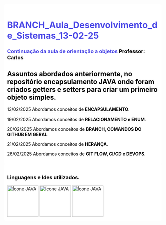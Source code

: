 <div style="background-color: #ffffff; padding: 10px; border-radius: 5px;">
    <h1 style="color:rgb(76, 73, 231);">BRANCH_Aula_Desenvolvimento_de_Sistemas_13-02-25</h1>
    <h3 style="color:rgb(76, 73, 231);">Continuação da aula de orientação a objetos <strong style="color: #000000;">Professor: Carlos</strong></h3>
    <h2 style="color: #000000;">Assuntos abordados anteriormente, no repositório encapsulamento <strong>JAVA</strong> onde foram criados getters e setters para criar um primeiro objeto simples.</h2>
    <p style="color: #000000;">13/02/2025 Abordamos conceitos de <strong>ENCAPSULAMENTO</strong>.</p>                         
    <p style="color: #000000;">19/02/2025 Abordamos conceitos de <strong>RELACIONAMENTO e ENUM</strong>.</p>
      <p style="color: #000000;">20/02/2025 Abordamos conceitos de <strong>BRANCH, COMANDOS DO GITHUB EM GERAL</strong>.</p>
      <p style="color: #000000;">21/02/2025 Abordamos conceitos de <strong>HERANÇA</strong>.</p>
      <p style="color: #000000;">26/02/2025 Abordamos conceitos de <strong>GIT FLOW, CI/CD e DEVOPS</strong>.</p>
</div>
<div style="background-color: #ffffff; padding: 10px; border-radius: 5px;">
    <h3 style="color: #000000;">Linguagens e Ides utilizados.</h3>
    <img src="https://img.icons8.com/?size=100&id=13679&format=png&color=000000" alt="Ícone JAVA" style="width: 100px; height: auto;">
    <img src="https://img.icons8.com/?size=100&id=9OGIyU8hrxW5&format=png&color=000000" alt="Ícone JAVA" style="width: 100px; height: auto;">
    <img src="https://img.icons8.com/?size=100&id=20909&format=png&color=000000" alt="Ícone JAVA" style="width: 100px; height: auto;">
</div>